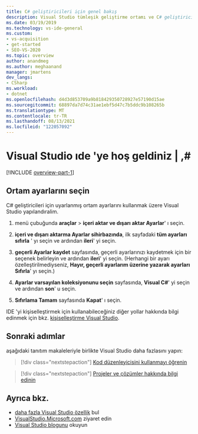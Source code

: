 ```yaml
---
title: C# geliştiricileri için genel bakış
description: Visual Studio tümleşik geliştirme ortamı ve C# geliştiricileri için nasıl uyarlanbildiği hakkında bilgi edinin.
ms.date: 03/19/2019
ms.technology: vs-ide-general
ms.custom:
- vs-acquisition
- get-started
- SEO-VS-2020
ms.topic: overview
author: anandmeg
ms.author: meghaanand
manager: jmartens
dev_langs:
- CSharp
ms.workload:
- dotnet
ms.openlocfilehash: d4d3d853709a9b818429350728927e57190d15ae
ms.sourcegitcommit: 68897da7d74c31ae1ebf5d47c7b5ddc9b108265b
ms.translationtype: MT
ms.contentlocale: tr-TR
ms.lasthandoff: 08/13/2021
ms.locfileid: "122057092"
---
```

# <a name="welcome-to-the-visual-studio-ide--c"></a>Visual Studio ıde 'ye hoş geldiniz | ,\#

[!INCLUDE [overview-part-1](../includes/ide-overview.md)]

## <a name="select-environment-settings"></a>Ortam ayarlarını seçin

C# geliştiricileri için uyarlanmış ortam ayarlarını kullanmak üzere Visual Studio yapılandıralim.

1. menü çubuğunda **araçlar**  >  **içeri aktar ve dışarı aktar Ayarlar**' ı seçin.

2. **içeri ve dışarı aktarma Ayarlar sihirbazında**, ilk sayfadaki **tüm ayarları sıfırla** ' yı seçin ve ardından **ileri**' yi seçin.

3. **geçerli Ayarlar kaydet** sayfasında, geçerli ayarlarınızı kaydetmek için bir seçenek belirleyin ve ardından **ileri**' yi seçin. (Herhangi bir ayarı özelleştirilmediyseniz, **Hayır, geçerli ayarlarım üzerine yazarak ayarları Sıfırla**' yı seçin.)

4. **Ayarlar varsayılan koleksiyonunu seçin** sayfasında, **Visual C#**' yi seçin ve ardından **son**' u seçin.

5. **Sıfırlama Tamam** sayfasında **Kapat**' ı seçin.

IDE 'yi kişiselleştirmek için kullanabileceğiniz diğer yollar hakkında bilgi edinmek için bkz. [kişiselleştirme Visual Studio](../../ide/personalizing-the-visual-studio-ide.md).

## <a name="next-steps"></a>Sonraki adımlar

aşağıdaki tanıtım makaleleriyle birlikte Visual Studio daha fazlasını yapın:

> [!div class="nextstepaction"]
> [Kod düzenleyicisini kullanmayı öğrenin](tutorial-editor.md)

> [!div class="nextstepaction"]
> [Projeler ve çözümler hakkında bilgi edinin](../tutorial-projects-solutions.md)

## <a name="see-also"></a>Ayrıca bkz.

- [daha fazla Visual Studio özellik](../../ide/advanced-feature-overview.md) bul
- [VisualStudio.Microsoft.com](https://visualstudio.microsoft.com/vs/) ziyaret edin
- [Visual Studio blogunu](https://devblogs.microsoft.com/visualstudio/) okuyun
